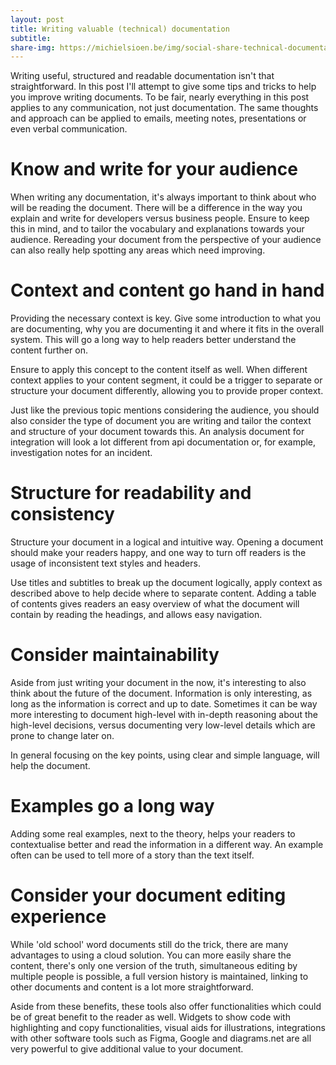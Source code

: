 ```yaml
---
layout: post
title: Writing valuable (technical) documentation
subtitle: 
share-img: https://michielsioen.be/img/social-share-technical-documentation.jpg
---
```


Writing useful, structured and readable documentation isn't that straightforward. In this post I'll attempt to give some tips and tricks to help you improve writing documents. To be fair, nearly everything in this post applies to any communication, not just documentation. The same thoughts and approach can be applied to emails, meeting notes, presentations or even verbal communication.

# Know and write for your audience

When writing any documentation, it's always important to think about who will be reading the document. There will be a difference in the way you explain and write for developers versus business people. Ensure to keep this in mind, and to tailor the vocabulary and explanations towards your audience. Rereading your document from the perspective of your audience can also really help spotting any areas which need improving.

# Context and content go hand in hand

Providing the necessary context is key. Give some introduction to what you are documenting, why you are documenting it and where it fits in the overall system. This will go a long way to help readers better understand the content further on.

Ensure to apply this concept to the content itself as well. When different context applies to your content segment, it could be a trigger to separate or structure your document differently, allowing you to provide proper context.

Just like the previous topic mentions considering the audience, you should also consider the type of document you are writing and tailor the context and structure of your document towards this. An analysis document for integration will look a lot different from api documentation or, for example, investigation notes for an incident.

# Structure for readability and consistency

Structure your document in a logical and intuitive way. Opening a document should make your readers happy, and one way to turn off readers is the usage of inconsistent text styles and headers.

Use titles and subtitles to break up the document logically, apply context as described above to help decide where to separate content. Adding a table of contents gives readers an easy overview of what the document will contain by reading the headings, and allows easy navigation.

# Consider maintainability

Aside from just writing your document in the now, it's interesting to also think about the future of the document. Information is only interesting, as long as the information is correct and up to date. Sometimes it can be way more interesting to document high-level with in-depth reasoning about the high-level decisions, versus documenting very low-level details which are prone to change later on.

In general focusing on the key points, using clear and simple language, will help the document.

# Examples go a long way

Adding some real examples, next to the theory, helps your readers to contextualise better and read the information in a different way. An example often can be used to tell more of a story than the text itself.

# Consider your document editing experience

While 'old school' word documents still do the trick, there are many advantages to using a cloud solution. You can more easily share the content, there's only one version of the truth, simultaneous editing by multiple people is possible, a full version history is maintained, linking to other documents and content is a lot more straightforward.

Aside from these benefits, these tools also offer functionalities which could be of great benefit to the reader as well. Widgets to show code with highlighting and copy functionalities, visual aids for illustrations, integrations with other software tools such as Figma, Google and diagrams.net are all very powerful to give additional value to your document.


<br />
<br />
